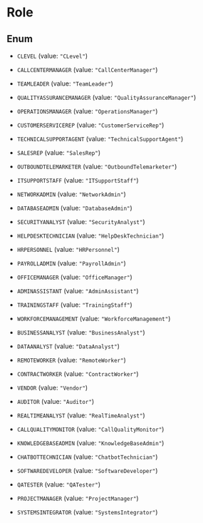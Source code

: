 

# Role

## Enum


* `CLEVEL` (value: `"CLevel"`)

* `CALLCENTERMANAGER` (value: `"CallCenterManager"`)

* `TEAMLEADER` (value: `"TeamLeader"`)

* `QUALITYASSURANCEMANAGER` (value: `"QualityAssuranceManager"`)

* `OPERATIONSMANAGER` (value: `"OperationsManager"`)

* `CUSTOMERSERVICEREP` (value: `"CustomerServiceRep"`)

* `TECHNICALSUPPORTAGENT` (value: `"TechnicalSupportAgent"`)

* `SALESREP` (value: `"SalesRep"`)

* `OUTBOUNDTELEMARKETER` (value: `"OutboundTelemarketer"`)

* `ITSUPPORTSTAFF` (value: `"ITSupportStaff"`)

* `NETWORKADMIN` (value: `"NetworkAdmin"`)

* `DATABASEADMIN` (value: `"DatabaseAdmin"`)

* `SECURITYANALYST` (value: `"SecurityAnalyst"`)

* `HELPDESKTECHNICIAN` (value: `"HelpDeskTechnician"`)

* `HRPERSONNEL` (value: `"HRPersonnel"`)

* `PAYROLLADMIN` (value: `"PayrollAdmin"`)

* `OFFICEMANAGER` (value: `"OfficeManager"`)

* `ADMINASSISTANT` (value: `"AdminAssistant"`)

* `TRAININGSTAFF` (value: `"TrainingStaff"`)

* `WORKFORCEMANAGEMENT` (value: `"WorkforceManagement"`)

* `BUSINESSANALYST` (value: `"BusinessAnalyst"`)

* `DATAANALYST` (value: `"DataAnalyst"`)

* `REMOTEWORKER` (value: `"RemoteWorker"`)

* `CONTRACTWORKER` (value: `"ContractWorker"`)

* `VENDOR` (value: `"Vendor"`)

* `AUDITOR` (value: `"Auditor"`)

* `REALTIMEANALYST` (value: `"RealTimeAnalyst"`)

* `CALLQUALITYMONITOR` (value: `"CallQualityMonitor"`)

* `KNOWLEDGEBASEADMIN` (value: `"KnowledgeBaseAdmin"`)

* `CHATBOTTECHNICIAN` (value: `"ChatbotTechnician"`)

* `SOFTWAREDEVELOPER` (value: `"SoftwareDeveloper"`)

* `QATESTER` (value: `"QATester"`)

* `PROJECTMANAGER` (value: `"ProjectManager"`)

* `SYSTEMSINTEGRATOR` (value: `"SystemsIntegrator"`)



